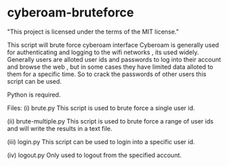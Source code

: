 # cyberoam-bruteforce

"This project is licensed under the terms of the MIT license."

This script will brute force cyberoam interface
Cyberoam is generally used for authenticating and logging to the wifi networks , its used widely.
Generally users are alloted user ids and passwords to log into their account and browse the web , but in some cases they have limited data alloted to them for a specific time.
So to crack the passwords of other users this script can be used.

Python is required.

Files:
(i) brute.py
This script is used to brute force a single user id.

(ii) brute-multiple.py
This script is used to brute force a range of user ids and will write the results in a text file.

(iii) login.py
	This script can be used to login into a specific user id.
	
(iv) logout.py
	Only used to logout from the specified account.
